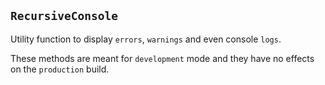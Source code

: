 ## `RecursiveConsole`

Utility function to display `errors`, `warnings` and even console `logs`.

These methods are meant for `development` mode and they have no effects on the `production` build.
